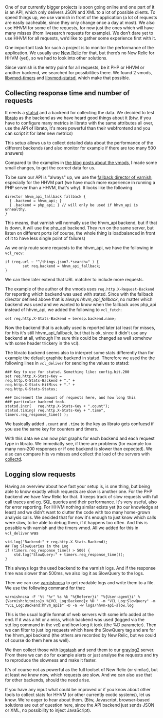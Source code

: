 One of our currently bigger projects is soon going online and one part of it is an API, which only delivers JSON and XML to a lot of possible clients. To speed things up, we use varnish in front of the application (a lot of requests are easily cacheable, since they only change once a day at most). We also use HHVM for some of the requests, for now just the ones which will have many misses (from livesearch requests for example). We don’t dare yet to use HHVM for all requests, we’d like to gather some experience first with it.

One important task for such a project is to monitor the performance of the application. We usually use [New Relic](https://newrelic.com/) for that, but there’s no New Relic for HHVM (yet), so we had to look into other solutions.

Since varnish is the entry point for all requests, be it PHP or HHVM or another backend, we searched for possibilities there.  We found 2 vmods, [libvmod-timers](https://github.com/jib/libvmod-timers) and [libvmod-statsd](https://github.com/jib/libvmod-statsd), which make that possible.

## Collecting response time and number of requests

It needs a [statsd](https://github.com/etsy/statsd/) and a backend for collecting the data. We decided to test [librato](https://metrics.librato.com) as the backend as we have heard good things about it (btw, if you have to configure many metrics in librato with the same attributes all over, use the API of librato, it's more powerful than their webfrontend and you can script it for later new metrics)

This setup allows us to collect detailed data about the performance of the different backends (and also monitor for example if there are too many 500 answers)

Compared to the examples in [the blog posts about the vmods](http://jiboumans.wordpress.com/2013/02/27/realtime-stats-from-varnish/), I made some small changes, to get the correct data for us.

To be sure our API is "always" up, we use the [fallback director of varnish](https://www.varnish-cache.org/docs/trunk/reference/vcl.html#the-fallback-director), especially for the HHVM part (we have much more experience in running a PHP server than a HHVM, that's why). It looks like the following

````
director hhvm_api_fallback fallback {
  { .backend = hhvm_api; }
  { .backend = php_api; } // will only be used if hhvm_api is unhealthy.
}
````

This means, that varnish will normally use the hhvm_api backend, but if that is down, it will use the php_api backend. They run on the same server, but listen on different ports (of course, the whole thing is loadbalanced in front of it to have less single point of failures)

As we only route some requests to the hhvm_api, we have the following in `vcl_recv`:

````
if (req.url ~ "^/things.json?.*search=" ) {
        set req.backend = hhvm_api_fallback;
}
````

We can then later extend that URL matcher to include more requests.

The example of the author of the vmods uses `req.http.X-Request-Backend` for reporting which backend was used with statsd. Since with the fallback director defined above that is always _hhvm_api_fallback_, no matter which backend was used and we wanted to know when the fallback uses php_api instead of hhvm_api, we added the following to `vcl_fetch`:

````
set req.http.X-Stats-Backend = beresp.backend.name;
````

Now the backend that is actually used is reported later (at least for misses, for hits it's still hhvm_api_fallback, but that is ok, since it didn't use any backend at all, wthough I'm sure this could be changed as well somehow with some header trickery in the vcl).

The librato backend seems also to interpret some stats differently than for example the default graphite backend in statsd. Therefore we used the the following lines in `vcl_deliver` for sending the values to statsd:

````
### Key to use for statsd. Something like: config.hit.200
set req.http.X-Stats-Key =
req.http.X-Stats-Backend + "." +
req.http.X-Stats-HitMiss + "." +
req.http.X-Stats-Status;

### Increment the amount of requests here, and how long this 
### particular backend took.
statsd.incr(   req.http.X-Stats-Key + ".count");
statsd.timing( req.http.X-Stats-Key + ".time", timers.req_response_time() );
````

We basically added `.count` and `.time` to the key as librato gets confuesd if you use the same key for counters and timers.

With this data we can now plot graphs for each backend and each request type in librato. We immediatly see, if there are problems (for example too many non-200 responses or if one backend is slower than expected). We also can compare hits vs misses and collect the load of the servers with [collectd](http://collectd.org/).

## Logging slow requests

Having an overview about how fast your setup is, is one thing, but being able to know exactly which requests are slow is another one. For the PHP backend we have New Relic for that. It keeps track of slow requests with full call traces and eg. SQL queries and their performance. It's very useful, also for error reporting. For HHVM nothing similar exists yet (to our knowledge at least) and we didn't want to clutter the code with too many home-grown analysis calls. We decided that for now it's enough to just know which calls were slow, to be able to debug them, if it happens too often. And this is possible with varnish and the timers vmod. All we added for this in `vcl_deliver` was

````
std.log("Backend:" + req.http.X-Stats-Backend);
## Tag SlowQueries in the Log
if (timers.req_response_time() > 500) {
    std.log("SlowQuery:" + timers.req_response_time());
}
````

This always logs the used backend to the varnish logs. And if the response time was slower than 500ms, we also log it as SlowQuery to the logs.

Then we can use [varnishncsa](https://www.varnish-cache.org/docs/3.0/reference/varnishncsa.html) to get readable logs and write them to a file. We use the following command for that:

````
varnishncsa -F '%t "%r" %s %b "%{Referer}i" "%{User-agent}i" %{Varnish:hitmiss}x %{VCL_Log:Backend}x %D ' -m "VCL_Log:SlowQuery" -m "VCL_Log:Backend:hhvm_api$" -D -a -w logs/hhvm-api-slow.log
````

This is the usual logfile format of web servers with some info added at the end. If it was a hit or a miss, which backend was used (logged via the std.log command in the vcl) and how long it took (the %D parameter). Then we can filter to just log requests which have the SlowQuery tag and are for the hhvm_api backend (the others are recorded by New Relic, but we could of course do them here as well).

We then collect those with [logstash](http://logstash.net/) and send them to our [graylog2](http://graylog2.org/) server. From there we can do for example alerts or just analyse the requests and try to reproduce the slowness and make it faster.

It's of course not as powerful as the full toolset of New Relic (or similar), but at least we know now, which requests are slow. And we can also use that for other backends, should the need arise.

If you have any input what could be improved or if you know about other tools to collect stats for HHVM (or other currently exotic systems), let us know. We're eager to hear about them. (Btw, Javascript, browser-based solutions are out of question here, since the API backend just sends JSON or XML, no possibility to inject JavaScript).

